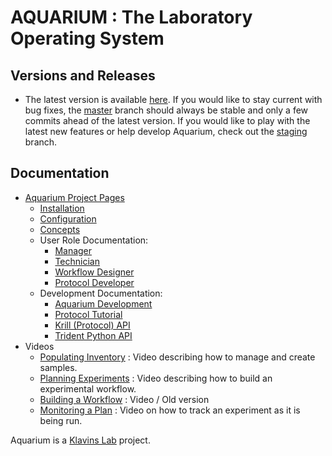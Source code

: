 # AQUARIUM : The Laboratory Operating System

## Versions and Releases

- The latest version is available [here](https://github.com/klavinslab/aquarium/releases/latest). If you would like to stay current with bug fixes, the [master](https://github.com/klavinslab/aquarium/tree/master) branch should always be stable and only a few commits ahead of the latest version. If you would like to play with the latest new features or help develop Aquarium, check out the [staging](https://github.com/klavinslab/aquarium/tree/staging) branch.  

## Documentation

- [Aquarium Project Pages](http://klavinslab.org/aquarium)
  - [Installation](http://klavinslab.org/aquarium/configuration/installation/)
  - [Configuration](http://klavinslab.org/aquarium/configuration/)
  - [Concepts](http://klavinslab.org/aquarium/concepts/)
  - User Role Documentation:
    - [Manager](http://klavinslab.org/aquarium/manager/)
    - [Technician](http://klavinslab.org/aquarium/technician/)
    - [Workflow Designer](http://klavinslab.org/aquarium/designer/)
    - [Protocol Developer](http://klavinslab.org/aquarium/protocol_developer/)
  - Development Documentation:
    - [Aquarium Development](http://klavinslab.org/aquarium/aquarium_development/)
    - [Protocol Tutorial](http://klavinslab.org/aquarium/protocol_tutorial/)
    - [Krill (Protocol) API](http://klavinslab.org/aquarium/api)
    - [Trident Python API](https://github.com/klavinslab/trident)
- Videos
  - [Populating Inventory](https://www.youtube.com/watch?v=ydN51ew1JmI&feature=youtu.be) : Video describing how to manage and create samples.
  - [Planning Experiments](https://www.youtube.com/watch?v=kYnDc8RIsNg&feature=youtu.be) : Video describing how to build an experimental workflow.
  - [Building a Workflow](https://www.youtube.com/watch?v=xDrv4f2AZlM&feature=youtu.be) : Video / Old version
  - [Monitoring a Plan](https://www.youtube.com/watch?v=WCTmuz5yBAo&feature=youtu.be) : Video on how to track an experiment as it is being run.

Aquarium is a [Klavins Lab](http://klavinslab.org) project.

